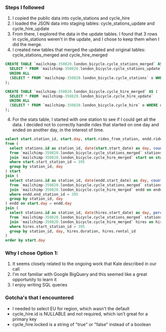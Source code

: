 ### Steps I followed
1. I copied the public data into cycle_stations and cycle_hire
2. I loaded the JSON data into staging tables: cycle_stations_update and cycle_hire_update
3. From there, I explored the data in the update tables. I found that 3 rows in cycle_stations weren't in the update, and I chose to keep them when I did the merge.
4. I created new tables that merged the updated and original tables: cycle_stations_merged and cycle_hire_merged

```sql
CREATE TABLE `mailchimp-350820.london_bicycle.cycle_stations_merged` AS (
  SELECT * FROM `mailchimp-350820.london_bicycle.cycle_stations_update`
  UNION ALL 
  (SELECT * FROM `mailchimp-350820.london_bicycle.cycle_stations` o WHERE o.id NOT IN (SELECT id FROM `mailchimp-350820.london_bicycle.cycle_stations_update`))
);

CREATE TABLE `mailchimp-350820.london_bicycle.cycle_hire_merged` AS (
  SELECT * FROM `mailchimp-350820.london_bicycle.cycle_hire_update`
  UNION ALL 
  (SELECT * FROM `mailchimp-350820.london_bicycle.cycle_hire` o WHERE o.rental_id NOT IN (SELECT rental_id FROM `mailchimp-350820.london_bicycle.cycle_hire_update`))
);
```

4. For the stats table, I started with one station to see if I could get all the data. I decided not to correctly handle rides that started on one day and ended on another day, in the interest of time.

```sql
select start.station_id, start.day, start.rides_from_station, endd.rides_to_station, start.total_ride_time, average_ride_time
from (
  select stations.id as station_id, date(start.start_date) as day, count(start.rental_id) as rides_from_station, sum(start.duration) as total_ride_time, avg(start.duration) as average_ride_time
  from `mailchimp-350820.london_bicycle.cycle_stations_merged` stations
  join `mailchimp-350820.london_bicycle.cycle_hire_merged` start on start.start_station_id = stations.id
  where start.start_station_id = 395
  group by station_id, day
) start
join (
  select stations.id as station_id, date(endd.start_date) as day, count(endd.rental_id) as rides_to_station
  from `mailchimp-350820.london_bicycle.cycle_stations_merged` stations
  join `mailchimp-350820.london_bicycle.cycle_hire_merged` endd on endd.end_station_id = stations.id
  where endd.end_station_id = 395
  group by station_id, day
) endd on start.day = endd.day
join (
  select stations.id as station_id, date(hires.start_date) as day, percentile_cont(hires.duration, 0.5) over (partition by hires.rental_id) as median_ride_time
  from `mailchimp-350820.london_bicycle.cycle_stations_merged` stations
  join `mailchimp-350820.london_bicycle.cycle_hire_merged` hires on hires.start_station_id = stations.id
  where hires.start_station_id = 395
  group by station_id, day, hires.duration, hires.rental_id
)
order by start.day
```



### Why I chose Option 1:
1. It seems closely related to the ongoing work that Kale described in our call
2. I'm not familiar with Google BigQuery and this seemed like a great opportunity to learn it
3. I enjoy writing SQL queries


### Gotcha's that I encountered
- I needed to select EU for region, which wasn't the default
- cycle_hire.id is NULLABLE and not required, which isn't great for a primary key
- cycle_hire.locked is a string of "true" or "false" instead of a boolean